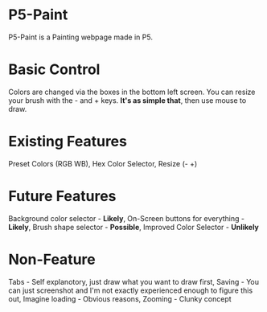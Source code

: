 # P5-Paint
P5-Paint is a Painting webpage made in P5.

# Basic Control
Colors are changed via the boxes in the bottom left screen. You can resize your brush with the - and + keys. **It's as simple that**, then use mouse to draw.

# Existing Features
Preset Colors (RGB WB),
Hex Color Selector,
Resize (- +)

# Future Features
Background color selector - **Likely**,
On-Screen buttons for everything - **Likely**,
Brush shape selector - **Possible**,
Improved Color Selector - **Unlikely**

# Non-Feature
Tabs - Self explanotory, just draw what you want to draw first,
Saving - You can just screenshot and I'm not exactly experienced enough to figure this out,
Imagine loading - Obvious reasons,
Zooming - Clunky concept
